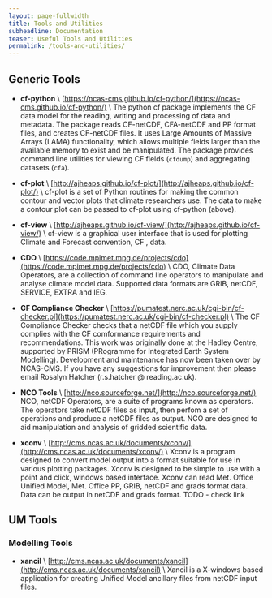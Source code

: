 ```yaml
---
layout: page-fullwidth
title: Tools and Utilities
subheadline: Documentation
teaser: Useful Tools and Utilities
permalink: /tools-and-utilities/
---
```

## Generic Tools

* **cf-python** \\
  [https://ncas-cms.github.io/cf-python/](https://ncas-cms.github.io/cf-python/) \\
  The python cf package implements the CF data model for the reading, writing and processing of data and metadata. The package reads CF-netCDF, CFA-netCDF and PP format files, and creates CF-netCDF files. It uses Large Amounts of Massive Arrays (LAMA) functionality, which allows multiple fields larger than the available memory to exist and be manipulated. The package provides command line utilities for viewing CF fields (`cfdump`) and aggregating datasets (`cfa`).

* **cf-plot** \\
  [http://ajheaps.github.io/cf-plot/](http://ajheaps.github.io/cf-plot/) \\
  cf-plot is a set of Python routines for making the common contour and vector plots that climate researchers use. The data to make a contour plot can be passed to cf-plot using cf-python (above).

* **cf-view** \\
  [http://ajheaps.github.io/cf-view/](http://ajheaps.github.io/cf-view/) \\
  cf-view is a graphical user interface that is used for plotting Climate and Forecast convention, CF , data.

* **CDO** \\
  [https://code.mpimet.mpg.de/projects/cdo](https://code.mpimet.mpg.de/projects/cdo) \\
  CDO, Climate Data Operators, are a collection of command line operators to manipulate and analyse climate model data. Supported data formats are GRIB, netCDF, SERVICE, EXTRA and IEG.

* **CF Compliance Checker** \\
  [https://pumatest.nerc.ac.uk/cgi-bin/cf-checker.pl](https://pumatest.nerc.ac.uk/cgi-bin/cf-checker.pl) \\
  The CF Compliance Checker checks that a netCDF file which you supply complies with the CF comformance requirements and recommendations. This work was originally done at the Hadley Centre, supported by PRISM (PRogramme for Integrated Earth System Modelling). Development and maintenance has now been taken over by NCAS-CMS. If you have any suggestions for improvement then please email Rosalyn Hatcher (r.s.hatcher @ reading.ac.uk).

* **NCO Tools** \\
  [http://nco.sourceforge.net/](http://nco.sourceforge.net/)
  NCO, netCDF Operators, are a suite of programs known as operators. The operators take netCDF files as input, then perfom a set of operations and produce a netCDF files as output. NCO are designed to aid manipulation and analysis of gridded scientific data.

* **xconv** \\
  [http://cms.ncas.ac.uk/documents/xconv/](http://cms.ncas.ac.uk/documents/xconv/) \\
  Xconv is a program designed to convert model output into a format suitable for use in various plotting packages. Xconv is designed to be simple to use with a point and click, windows based interface. Xconv can read Met. Office Unified Model, Met. Office PP, GRIB, netCDF and grads format data. Data can be output in netCDF and grads format. TODO - check link

## UM Tools

### Modelling Tools

* **xancil** \\
  [http://cms.ncas.ac.uk/documents/xancil](http://cms.ncas.ac.uk/documents/xancil) \\
  Xancil is a X-windows based application for creating Unified Model ancillary files from netCDF input files.

